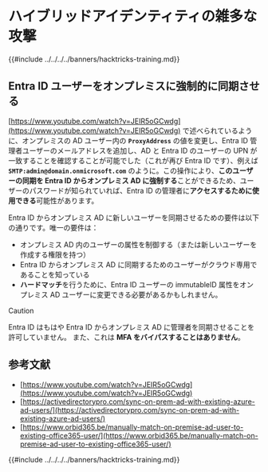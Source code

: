 # ハイブリッドアイデンティティの雑多な攻撃

{{#include ../../../../banners/hacktricks-training.md}}


## Entra ID ユーザーをオンプレミスに強制的に同期させる

[https://www.youtube.com/watch?v=JEIR5oGCwdg](https://www.youtube.com/watch?v=JEIR5oGCwdg) で述べられているように、オンプレミスの AD ユーザー内の **`ProxyAddress`** の値を変更し、Entra ID 管理者ユーザーのメールアドレスを追加し、AD と Entra ID のユーザーの UPN が一致することを確認することが可能でした（これが再び Entra ID です）、例えば **`SMTP:admin@domain.onmicrosoft.com`** のように。この操作により、**このユーザーの同期を Entra ID からオンプレミス AD に強制する**ことができるため、ユーザーのパスワードが知られていれば、Entra ID の管理者に**アクセスするために使用できる**可能性があります。

Entra ID からオンプレミス AD に新しいユーザーを同期させるための要件は以下の通りです。唯一の要件は：

- オンプレミス AD 内のユーザーの属性を制御する（または新しいユーザーを作成する権限を持つ）
- Entra ID からオンプレミス AD に同期するためのユーザーがクラウド専用であることを知っている
- **ハードマッチ**を行うために、Entra ID ユーザーの immutableID 属性をオンプレミス AD ユーザーに変更できる必要があるかもしれません。


> [!CAUTION]
> Entra ID はもはや Entra ID からオンプレミス AD に管理者を同期させることを許可していません。
> また、これは **MFA をバイパスすることはありません**。



## 参考文献

- [https://www.youtube.com/watch?v=JEIR5oGCwdg](https://www.youtube.com/watch?v=JEIR5oGCwdg)
- [https://activedirectorypro.com/sync-on-prem-ad-with-existing-azure-ad-users/](https://activedirectorypro.com/sync-on-prem-ad-with-existing-azure-ad-users/)
- [https://www.orbid365.be/manually-match-on-premise-ad-user-to-existing-office365-user/](https://www.orbid365.be/manually-match-on-premise-ad-user-to-existing-office365-user/)

{{#include ../../../../banners/hacktricks-training.md}}
